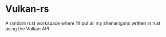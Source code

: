 # Vulkan-rs

A random rust workspace where I'll put all my shenanigans written in rust using the Vulkan API
